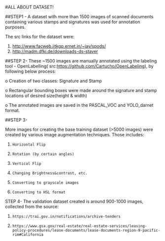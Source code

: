 #ALL ABOUT DATASET!

##STEP1 - 
A dataset with more than 1500 images of scanned documents containing various stamps and signatures was used for annotation purposes.

The src links for the dataset were:

1.   http://www.facweb.iitkgp.ernet.in/~jay/spods/
2.   http://madm.dfki.de/downloads-ds-staver


##STEP 2-
These  ~1500 images are manually annotated using the labeling tool - OpenLabelling( src:https://github.com/Cartucho/OpenLabeling), by following below process:

o Creation of two classes: Signature and Stamp

o Rectangular bounding boxes were made around the signature and stamp locations of desired size(height & width)

o The annotated images are saved in the PASCAL_VOC and YOLO_darnet format.

##STEP 3-

More images for creating the base training dataset (>5000 images) were created by various image augmentation techniques. Those includes:

 
1.     Horizontal Flip

2.     Rotation (by certain angles)

3.     Vertical Flip

4.     Changing Brightness&contrast, etc.

5.     Converting to grayscale images

6.     Converting to HSL format

STEP 4-
The validation dataset created is around 900-1000 images, collected from the source:

1.     https://trai.gov.in/notifications/archive-tenders

2.     https://www.gsa.gov/real-estate/real-estate-services/leasing-policy-procedures/lease-documents/lease-documents-region-9-pacific-rim#California



